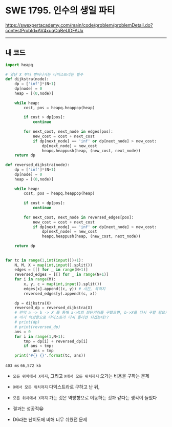 # SWE 1795. 인수의 생일 파티

https://swexpertacademy.com/main/code/problem/problemDetail.do?contestProbId=AV4xuqCqBeUDFAUx

---

##  내 코드

```python
import heapq
 
# 일단 X 부터 뻗어나가는 다익스트라는 필수
def dijkstra(node):
    dp = ['inf']*(N+1)
    dp[node] = 0
    heap = [(0,node)]
 
    while heap:
        cost, pos = heapq.heappop(heap)
 
        if cost > dp[pos]:
            continue
     
        for next_cost, next_node in edges[pos]:
            new_cost = cost + next_cost
            if dp[next_node] == 'inf' or dp[next_node] > new_cost:
                dp[next_node] = new_cost
                heapq.heappush(heap, (new_cost, next_node))
    return dp
 
def reversed_dijkstra(node):
    dp = ['inf']*(N+1)
    dp[node] = 0
    heap = [(0,node)]
 
    while heap:
        cost, pos = heapq.heappop(heap)
 
        if cost > dp[pos]:
            continue
     
        for next_cost, next_node in reversed_edges[pos]:
            new_cost = cost + next_cost
            if dp[next_node] == 'inf' or dp[next_node] > new_cost:
                dp[next_node] = new_cost
                heapq.heappush(heap, (new_cost, next_node))
     
    return dp
 
 
for tc in range(1,int(input())+1):
    N, M, X = map(int,input().split())
    edges = [[] for _ in range(N+1)]
    reversed_edges = [[] for _ in range(N+1)]
    for i in range(M):
        x, y, c = map(int,input().split())
        edges[x].append((c, y)) # 시간, 목적지
        reversed_edges[y].append((c, x))
 
    dp = dijkstra(X)
    reversed_dp = reversed_dijkstra(X)
    # 만약 a -> b -> X 를 통해 a->X의 최단거리를 구했으면, b->X를 다시 구할 필요가 없다
    # 이거 역방향으로 다익스트라 다시 돌리면 되겠는데??
    # print(dp)
    # print(reversed_dp)
    ans = 0
    for i in range(1,N+1):
        tmp = dp[i] + reversed_dp[i]
        if ans < tmp:
            ans = tmp
    print('#{} {}'.format(tc, ans))
```

`403 ms` `66,572 kb`

- `모든 위치에서 X까지`, 그리고 `X에서 모든 위치까지` 오가는 비용을 구하는 문제
- `X에서 모든 위치까지` 다익스트라로 구하고 난 뒤,
- `모든 위치에서 X까지` 가는 것은 역방향으로 이동하는 것과 같다는 생각이 들었다
- 결과는 성공적😀

- D6라는 난이도에 비해 너무 쉬웠던 문제